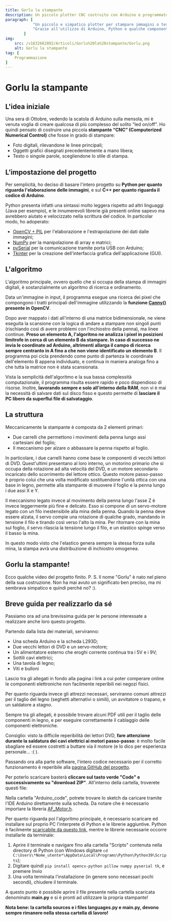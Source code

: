 ```yaml
---
title: Gorlu la stampante
description: Un piccolo plotter CNC costruito con Arduino e programmato in Python. Come è nato il progetto, l'algoritmo che ne regola il movimento e analizza le immagini, e come fare per realizzarlo da sé
paragraph: [
            "Un piccolo e simpatico plotter per stampare immagini o testo.",
            "Grazie all'utilizzo di Arduino, Python e qualche componente di un vecchio PC, potrai costruirlo anche tu!"
        ]
img: 
    src: /v1632662892/Articoli/Gorlu%20la%20stampante/Gorlu.png
    alt: Gorlu la stampante
tag: [
    Programmazione
]
---
```


# Gorlu la stampante

<cMedia type="img" s="/v1632662892/Articoli/Gorlu%20la%20stampante/Gorlu.png" a="Gorlu la stampante"></cMedia>

## L'idea iniziale

Una sera di Ottobre, vedendo la scatola di Arduino sulla mensola, mi è venuta voglia di creare qualcosa di più complesso del solito "led on/off". Ho quindi pensato di costruire una piccola **stampante “CNC” (Computerized Numerical Control)** che fosse in grado di stampare:
* Foto digitali, rilevandone le linee principali; 
* Oggetti grafici disegnati precedentemente a mano libera; 
* Testo o singole parole, scegliendone lo stile di stampa.

## L’impostazione del progetto

Per semplicità, ho deciso di basare l'intero progetto su **Python per quanto riguarda l'elaborazione delle immagini**, e sul **C++ per quanto riguarda il codice di Arduino**.

<cMedia type="img" s="https://i0.wp.com/www.insidevcode.eu/wp-content/uploads/2015/05/python-logo.png?ssl=1" c="Logo di Python 3.9" provider=""></cMedia>

Python presenta infatti una sintassi molto leggera rispetto ad altri linguaggi (Java per esempio), e le innumerevoli librerie già presenti online sapevo ma avrebbero aiutato e velocizzato nella scrittura del codice. In particolar modo, ho adoperato:

* [OpenCV + PIL](https://opencv.org/) per l'elaborazione e l'estrapolazione dei dati dalle immagini; 
* [NumPy](https://numpy.org/) per la manipolazione di array e matrici; 
* [pySerial](https://pythonhosted.org/pyserial/) per la comunicazione tramite porta USB con Arduino; 
* [Tkinter](https://tkdocs.com/) per la creazione dell'interfaccia grafica dell'applicazione (GUI).

## L'algoritmo

L'algoritmo principale, ovvero quello che si occupa della stampa di immagini digitali, è sostanzialmente un algoritmo di ricerca e ordinamento.

Data un'immagine in input, il programma esegue una ricerca dei pixel che compongono i tratti principali dell'immagine utilizzando la **funzione [Canny()](https://docs.opencv.org/3.4/da/d22/tutorial_py_canny.html) presente in OpenCV**.

<cMedia type="img" s="https://www.mathworks.com/matlabcentral/mlc-downloads/downloads/submissions/51124/versions/1/screenshot.jpg" c="Un esempio di immagine elaborata con la funzione Canny()" provider=""></cMedia>

Dopo aver mappato i dati all'interno di una matrice bidimensionale, ne viene eseguita la scansione con la logica di andare a stampare non singoli punti (rischiando così di avere problemi con l'inchiostro della penna), ma linee continue. **Preso un elemento A, l'algoritmo ne analizza i pixel in posizioni limitrofe in cerca di un elemento B da stampare. In caso di successo ne invia le coordinate ad Arduino, altrimenti allarga il campo di ricerca sempre centranto in A fino a che non viene identificato un elemento B**. Il programma poi cicla prendendo come punto di partenza le coordinate dell'elemento B appena individuato, e continua in maniera analoga fino a che tutta la matrice non è stata scansionata.

<cMedia type="img" s="/v1632851575/Articoli/Gorlu%20la%20stampante/Algoritmo_di_ricerca_1.png" c="Simulazione grafica dell'algoritmo di ricerca"></cMedia>
<cMedia type="img" s="/v1632851575/Articoli/Gorlu%20la%20stampante/Algoritmo_di_ricerca_2.png" c="Uno screen dell'algoritmo di ricerca"></cMedia>

Vista la semplicità dell'algoritmo e la sua bassa complessità computazionale, il programma risulta essere rapido e poco dispendioso di risorse. Inoltre, **lavorando sempre e solo all'interno della RAM**, non vi è mai la necessità di salvare dati sul disco fisso e questo permette di **lasciare il PC libero da superflui file di salvataggio**.

## La struttura

Meccanicamente la stampante è composta da 2 elementi primari:
* Due carrelli che permettono i movimenti della penna lungo assi cartesiani del foglio; 
* Il meccanismo per alzare o abbassare la penna rispetto al foglio.

In particolare, i due carrelli hanno come base le componenti di vecchi lettori di DVD. Quest'ultimi presentano al loro interno, un motorino primario che si occupa della rotazione ad alta velocità del DVD, e un motore secondario incaricato dello scorrimento del lettore ottico. Questo motore passo-passo è proprio colui che una volta modificato sostituendone l'unità ottica con una base in legno, permette alla stampante di muovere il foglio e la penna lungo i due assi X e Y.

<cMedia type="vid" s="https://res.cloudinary.com/bocchio/video/upload/v1632851317/Articoli/Gorlu%20la%20stampante/Movimento_carrelli.mp4" c="Scorrimento dei due carrelli"></cMedia>

Il meccanismo legato invece al movimento della penna lungo l'asse Z è invece leggermente più fine e delicato. Esso si compone di un servo-motore legato con un filo inestensibile alla mina della penna. Quando la penna deve essere alzata, il servo compie una rotazione di qualche grado, mandando in tensione il filo e tirando così verso l'alto la mina. Per ritornare con la mina sul foglio, il servo rilascia la tensione lungo il filo, e un elastico spinge verso il basso la mina.

<cMedia type="vid" s="https://res.cloudinary.com/bocchio/video/upload/v1632851576/Articoli/Gorlu%20la%20stampante/Movimento_penna.mp4" c="Il meccanismo per alzare e abbasare la penna"></cMedia>

In questo modo visto che l'elastico genera sempre la stessa forza sulla mina, la stampa avrà una distribuzione di inchiostro omogenea.

## Gorlu la stampante!

Ecco qualche video del progetto finito.
<cMedia type="frame" s="https://www.youtube.com/embed/qBS6WiSzQmI" c="Stampa di Pikachu"></cMedia>
P. S. Il nome "Gorlu" è nato nel pieno della sua costruzione. Non ha mai avuto un significato ben preciso, ma mi sembrava simpatico e quindi perché no? :).

## Breve guida per realizzarlo da sé

Passiamo ora ad una brevissima guida per le persone interessate a realizzare anche loro questo progetto.

Partendo dalla lista dei materiali, serviranno:
* Una scheda Arduino e la scheda L293D; 
* Due vecchi lettori di DVD e un servo-motore; 
* Un alimentatore esterno che eroghi corrente continua tra i 5V e i 9V; 
* Sottili cavi elettrici; 
* Una tavola di legno; 
* Viti e bulloni
<cMedia type="img" s="/v1632851580/Articoli/Gorlu%20la%20stampante/Materiali.png" c="Componenti principali"></cMedia>

Lascio tra gli allegati in fondo alla pagina i link a cui poter comperare online le componenti elettroniche non facilmente reperibili nei negozi fisici.

Per quanto riguarda invece gli attrezzi necessari, serviranno comuni attrezzi per il taglio del legno (seghetti alternativi o simili), un avvitatore o trapano, e un saldatore a stagno.

Sempre tra gli allegati, è possibile trovare alcuni PDF utili per il taglio delle componenti in legno, e per eseguire correttamente il cablaggio delle componenti elettroniche.

Consiglio: visto la difficile reperibilità dei lettori DVD, **fare attenzione durante la saldatura dei cavi elettrici ai motori passo-passo**: è molto facile sbagliare ed essere costretti a buttare via il motore (e lo dico per esperienza personale... :( ).

Passando ora alla parte software, l'intero codice necessario per il corretto funzionamento è reperibile alla [pagina GitHub del progetto](https://github.com/Bocchio01/Arduino_CNC_plotter).

Per poterlo scaricare basterà **cliccare sul tasto verde "Code" e successivamente su "download ZIP"**. All'interno della cartella, troverete questi file:

<cMedia type="img" s="/v1632851575/Articoli/Gorlu%20la%20stampante/Cartella_GitHub.png" c="Files presenti nella repository del progetto"></cMedia>

Nella cartella "Arduino_code", potrete trovare lo sketch da caricare tramite l'IDE Arduino direttamente sulla scheda. Da notare che è necessario importare la libreria [AF_Motor.h](https://learn.adafruit.com/adafruit-motor-shield/library-install).

Per quanto riguarda poi l'algoritmo principale, è necessario scaricare ed installare sul proprio PC l'interprete di Python e le librerie aggiuntive. Python è facilmente [scaricabile da questo link](https://www.python.org/downloads/), mentre le librerie necessarie occorre installarle da terminale:

1. Aprire il terminale e navigare fino alla cartella "Scripts" contenuta nella directory di Python (con Windows digitare `cd C:\Users\*Nome_utente*\AppData\Local\Programs\Python\Python39\Scripts`);
2. Digitare quindi `pip install opencv-python pillow numpy pyserial tk`, e premere Invio
3. Una volta terminata l'installazione (in genere sono necessari pochi secondi), chiudere il terminale.

A questo punto è possibile aprire il file presente nella cartella scaricata denominato **main.py** e si è pronti ad utilizzare la propria stampante!

**Nota bene: la cartella sources e i files languages.py e main.py, devono sempre rimanere nella stessa cartella di lavoro!**
